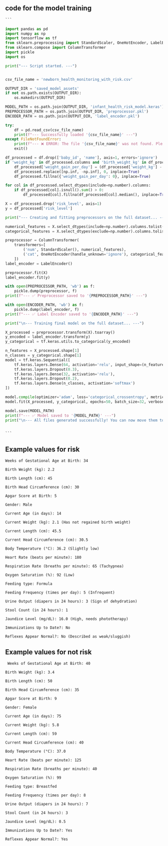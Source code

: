 ## code for the model training
````python
```

import pandas as pd
import numpy as np
import tensorflow as tf
from sklearn.preprocessing import StandardScaler, OneHotEncoder, LabelEncoder
from sklearn.compose import ColumnTransformer
import pickle
import os

print("--- Script started. ---")


csv_file_name = 'newborn_health_monitoring_with_risk.csv'

OUTPUT_DIR = 'saved_model_assets'
if not os.path.exists(OUTPUT_DIR):
    os.makedirs(OUTPUT_DIR)

MODEL_PATH = os.path.join(OUTPUT_DIR, 'infant_health_risk_model.keras')
PREPROCESSOR_PATH = os.path.join(OUTPUT_DIR, 'preprocessor.pkl')
ENCODER_PATH = os.path.join(OUTPUT_DIR, 'label_encoder.pkl')

try:
    df = pd.read_csv(csv_file_name)
    print(f"--- Successfully loaded '{csv_file_name}' ---")
except FileNotFoundError:
    print(f"--- ❌ ERROR: The file '{csv_file_name}' was not found. Please make sure it's in the same directory as this script. ---")
    exit()

df_processed = df.drop(['baby_id', 'name'], axis=1, errors='ignore')
if 'weight_kg' in df_processed.columns and 'birth_weight_kg' in df_processed.columns and 'age_days' in df_processed.columns:
    df_processed['weight_gain_per_day'] = (df_processed['weight_kg'] - df_processed['birth_weight_kg']) / df_processed['age_days']
    df_processed.replace([np.inf, -np.inf], 0, inplace=True)
    df_processed.fillna({'weight_gain_per_day': 0}, inplace=True)

for col in df_processed.select_dtypes(include=np.number).columns:
    if df_processed[col].isnull().sum() > 0:
        df_processed[col].fillna(df_processed[col].median(), inplace=True)

X = df_processed.drop('risk_level', axis=1)
y = df_processed['risk_level']

print("--- Creating and fitting preprocessors on the full dataset... ---")

numerical_features = X.select_dtypes(include=np.number).columns.tolist()
categorical_features = X.select_dtypes(exclude=np.number).columns.tolist()

preprocessor = ColumnTransformer(
    transformers=[
        ('num', StandardScaler(), numerical_features),
        ('cat', OneHotEncoder(handle_unknown='ignore'), categorical_features)
    ])
label_encoder = LabelEncoder()

preprocessor.fit(X)
label_encoder.fit(y)

with open(PREPROCESSOR_PATH, 'wb') as f:
    pickle.dump(preprocessor, f)
print(f"--- ✅ Preprocessor saved to '{PREPROCESSOR_PATH}' ---")

with open(ENCODER_PATH, 'wb') as f:
    pickle.dump(label_encoder, f)
print(f"--- ✅ Label Encoder saved to '{ENCODER_PATH}' ---")

print("\n--- Training final model on the full dataset... ---")

X_processed = preprocessor.transform(X).toarray()
y_encoded = label_encoder.transform(y)
y_categorical = tf.keras.utils.to_categorical(y_encoded)

n_features = X_processed.shape[1]
n_classes = y_categorical.shape[1]
model = tf.keras.Sequential([
    tf.keras.layers.Dense(64, activation='relu', input_shape=(n_features,)),
    tf.keras.layers.Dropout(0.3),
    tf.keras.layers.Dense(32, activation='relu'),
    tf.keras.layers.Dropout(0.2),
    tf.keras.layers.Dense(n_classes, activation='softmax')
])

model.compile(optimizer='adam', loss='categorical_crossentropy', metrics=['accuracy'])
model.fit(X_processed, y_categorical, epochs=50, batch_size=32, verbose=1)

model.save(MODEL_PATH)
print(f"--- ✅ Model saved to '{MODEL_PATH}' ---")
print("\n--- All files generated successfully! You can now move them to your Django project's 'ml_model' folder. ---")


```
````

## Example values for risk

    Weeks of Gestational Age at Birth: 34

    Birth Weight (kg): 2.2

    Birth Length (cm): 45

    Birth Head Circumference (cm): 30

    Apgar Score at Birth: 5

    Gender: Male

    Current Age (in days): 14

    Current Weight (kg): 2.1 (Has not regained birth weight)

    Current Length (cm): 45.5

    Current Head Circumference (cm): 30.5

    Body Temperature (°C): 36.2 (Slightly low)

    Heart Rate (beats per minute): 180

    Respiration Rate (breaths per minute): 65 (Tachypnea)

    Oxygen Saturation (%): 92 (Low)

    Feeding type: Formula

    Feeding Frequency (times per day): 5 (Infrequent)

    Urine Output (diapers in 24 hours): 3 (Sign of dehydration)

    Stool Count (in 24 hours): 1

    Jaundice Level (mg/dL): 16.0 (High, needs phototherapy)

    Immunizations Up to Date?: No

    Reflexes Appear Normal?: No (Described as weak/sluggish)


## Example values for not risk

     Weeks of Gestational Age at Birth: 40

    Birth Weight (kg): 3.4

    Birth Length (cm): 50

    Birth Head Circumference (cm): 35

    Apgar Score at Birth: 9

    Gender: Female

    Current Age (in days): 75

    Current Weight (kg): 5.8

    Current Length (cm): 59

    Current Head Circumference (cm): 40

    Body Temperature (°C): 37.0

    Heart Rate (beats per minute): 125

    Respiration Rate (breaths per minute): 40

    Oxygen Saturation (%): 99

    Feeding type: Breastfed

    Feeding Frequency (times per day): 8

    Urine Output (diapers in 24 hours): 7

    Stool Count (in 24 hours): 3

    Jaundice Level (mg/dL): 0.5

    Immunizations Up to Date?: Yes

    Reflexes Appear Normal?: Yes

